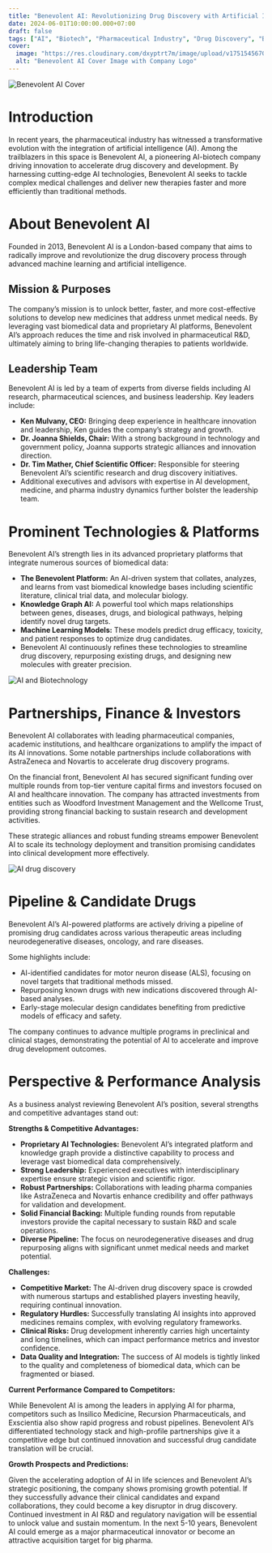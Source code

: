 ```yaml
---
title: "Benevolent AI: Revolutionizing Drug Discovery with Artificial Intelligence"
date: 2024-06-01T10:00:00.000+07:00
draft: false
tags: ["AI", "Biotech", "Pharmaceutical Industry", "Drug Discovery", "Benevolent AI"]
cover:
  image: "https://res.cloudinary.com/dxyptrt7m/image/upload/v1751545670/z4xf4lwapejwnz8btmek.jpg"
  alt: "Benevolent AI Cover Image with Company Logo"
---
```


![Benevolent AI Cover](https://res.cloudinary.com/dxyptrt7m/image/upload/v1751545670/z4xf4lwapejwnz8btmek.jpg)

# Introduction

In recent years, the pharmaceutical industry has witnessed a transformative evolution with the integration of artificial intelligence (AI). Among the trailblazers in this space is Benevolent AI, a pioneering AI-biotech company driving innovation to accelerate drug discovery and development. By harnessing cutting-edge AI technologies, Benevolent AI seeks to tackle complex medical challenges and deliver new therapies faster and more efficiently than traditional methods.

# About Benevolent AI

Founded in 2013, Benevolent AI is a London-based company that aims to radically improve and revolutionize the drug discovery process through advanced machine learning and artificial intelligence. 

## Mission & Purposes

The company’s mission is to unlock better, faster, and more cost-effective solutions to develop new medicines that address unmet medical needs. By leveraging vast biomedical data and proprietary AI platforms, Benevolent AI’s approach reduces the time and risk involved in pharmaceutical R&D, ultimately aiming to bring life-changing therapies to patients worldwide.

## Leadership Team

Benevolent AI is led by a team of experts from diverse fields including AI research, pharmaceutical sciences, and business leadership. Key leaders include:

- **Ken Mulvany, CEO:** Bringing deep experience in healthcare innovation and leadership, Ken guides the company’s strategy and growth.
- **Dr. Joanna Shields, Chair:** With a strong background in technology and government policy, Joanna supports strategic alliances and innovation direction.
- **Dr. Tim Mather, Chief Scientific Officer:** Responsible for steering Benevolent AI’s scientific research and drug discovery initiatives.
- Additional executives and advisors with expertise in AI development, medicine, and pharma industry dynamics further bolster the leadership team.

# Prominent Technologies & Platforms

Benevolent AI’s strength lies in its advanced proprietary platforms that integrate numerous sources of biomedical data:

- **The Benevolent Platform:** An AI-driven system that collates, analyzes, and learns from vast biomedical knowledge bases including scientific literature, clinical trial data, and molecular biology.
- **Knowledge Graph AI:** A powerful tool which maps relationships between genes, diseases, drugs, and biological pathways, helping identify novel drug targets.
- **Machine Learning Models:** These models predict drug efficacy, toxicity, and patient responses to optimize drug candidates.
- Benevolent AI continuously refines these technologies to streamline drug discovery, repurposing existing drugs, and designing new molecules with greater precision.

![AI and Biotechnology](https://res.cloudinary.com/dxyptrt7m/image/upload/v1751545408/wkjqs8cbssxiwn4gxi5h.jpg)

# Partnerships, Finance & Investors

Benevolent AI collaborates with leading pharmaceutical companies, academic institutions, and healthcare organizations to amplify the impact of its AI innovations. Some notable partnerships include collaborations with AstraZeneca and Novartis to accelerate drug discovery programs.

On the financial front, Benevolent AI has secured significant funding over multiple rounds from top-tier venture capital firms and investors focused on AI and healthcare innovation. The company has attracted investments from entities such as Woodford Investment Management and the Wellcome Trust, providing strong financial backing to sustain research and development activities.

These strategic alliances and robust funding streams empower Benevolent AI to scale its technology deployment and transition promising candidates into clinical development more effectively.

![AI drug discovery](https://res.cloudinary.com/dxyptrt7m/image/upload/v1751545498/bsm6udmnvwjtdtausryn.jpg)

# Pipeline & Candidate Drugs

Benevolent AI’s AI-powered platforms are actively driving a pipeline of promising drug candidates across various therapeutic areas including neurodegenerative diseases, oncology, and rare diseases.

Some highlights include:
- AI-identified candidates for motor neuron disease (ALS), focusing on novel targets that traditional methods missed.
- Repurposing known drugs with new indications discovered through AI-based analyses.
- Early-stage molecular design candidates benefiting from predictive models of efficacy and safety.

The company continues to advance multiple programs in preclinical and clinical stages, demonstrating the potential of AI to accelerate and improve drug development outcomes.

# Perspective & Performance Analysis

As a business analyst reviewing Benevolent AI’s position, several strengths and competitive advantages stand out:

**Strengths & Competitive Advantages:**

- **Proprietary AI Technologies:** Benevolent AI’s integrated platform and knowledge graph provide a distinctive capability to process and leverage vast biomedical data comprehensively.
- **Strong Leadership:** Experienced executives with interdisciplinary expertise ensure strategic vision and scientific rigor.
- **Robust Partnerships:** Collaborations with leading pharma companies like AstraZeneca and Novartis enhance credibility and offer pathways for validation and development.
- **Solid Financial Backing:** Multiple funding rounds from reputable investors provide the capital necessary to sustain R&D and scale operations.
- **Diverse Pipeline:** The focus on neurodegenerative diseases and drug repurposing aligns with significant unmet medical needs and market potential.

**Challenges:**

- **Competitive Market:** The AI-driven drug discovery space is crowded with numerous startups and established players investing heavily, requiring continual innovation.
- **Regulatory Hurdles:** Successfully translating AI insights into approved medicines remains complex, with evolving regulatory frameworks.
- **Clinical Risks:** Drug development inherently carries high uncertainty and long timelines, which can impact performance metrics and investor confidence.
- **Data Quality and Integration:** The success of AI models is tightly linked to the quality and completeness of biomedical data, which can be fragmented or biased.

**Current Performance Compared to Competitors:**

While Benevolent AI is among the leaders in applying AI for pharma, competitors such as Insilico Medicine, Recursion Pharmaceuticals, and Exscientia also show rapid progress and robust pipelines. Benevolent AI’s differentiated technology stack and high-profile partnerships give it a competitive edge but continued innovation and successful drug candidate translation will be crucial.

**Growth Prospects and Predictions:**

Given the accelerating adoption of AI in life sciences and Benevolent AI’s strategic positioning, the company shows promising growth potential. If they successfully advance their clinical candidates and expand collaborations, they could become a key disruptor in drug discovery. Continued investment in AI R&D and regulatory navigation will be essential to unlock value and sustain momentum. In the next 5-10 years, Benevolent AI could emerge as a major pharmaceutical innovator or become an attractive acquisition target for big pharma.

